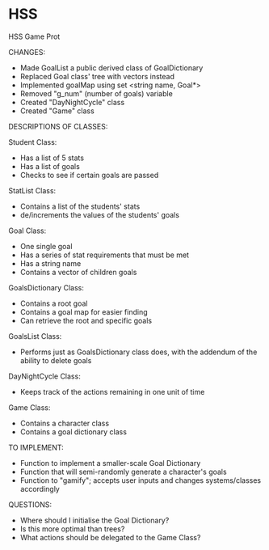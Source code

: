 # HSS
HSS Game Prot

CHANGES:
- Made GoalList a public derived class of GoalDictionary
- Replaced Goal class' tree with vectors instead
- Implemented goalMap using set <string name, Goal*>
- Removed "g_num" (number of goals) variable
- Created "DayNightCycle" class
- Created "Game" class

DESCRIPTIONS OF CLASSES:

Student Class:
- Has a list of 5 stats
- Has a list of goals
- Checks to see if certain goals are passed

StatList Class:
- Contains a list of the students' stats
- de/increments the values of the students' goals

Goal Class:
- One single goal
- Has a series of stat requirements that must be met
- Has a string name
- Contains a vector of children goals

GoalsDictionary Class:
- Contains a root goal
- Contains a goal map for easier finding
- Can retrieve the root and specific goals

GoalsList Class:
- Performs just as GoalsDictionary class does, with the addendum of the ability to delete goals

DayNightCycle Class:
- Keeps track of the actions remaining in one unit of time

Game Class:
- Contains a character class
- Contains a goal dictionary class

TO IMPLEMENT:
- Function to implement a smaller-scale Goal Dictionary
- Function that will semi-randomly generate a character's goals
- Function to "gamify"; accepts user inputs and changes systems/classes accordingly

QUESTIONS:
- Where should I initialise the Goal Dictionary?
- Is this more optimal than trees?
- What actions should be delegated to the Game Class?
